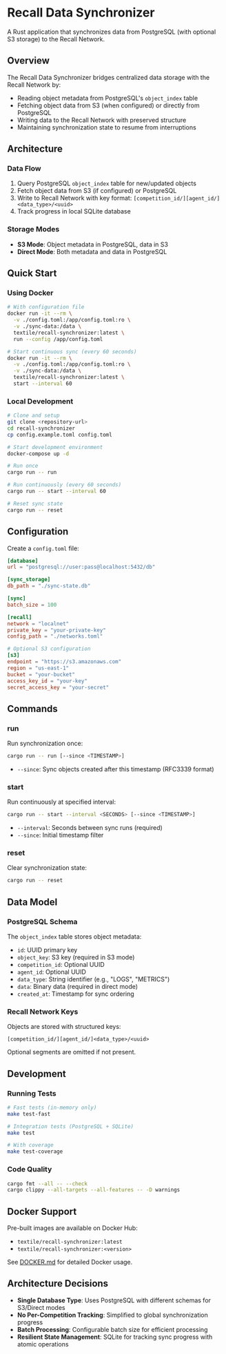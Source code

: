 # Recall Data Synchronizer

A Rust application that synchronizes data from PostgreSQL (with optional S3 storage) to the Recall Network.

## Overview

The Recall Data Synchronizer bridges centralized data storage with the Recall Network by:
- Reading object metadata from PostgreSQL's `object_index` table
- Fetching object data from S3 (when configured) or directly from PostgreSQL
- Writing data to the Recall Network with preserved structure
- Maintaining synchronization state to resume from interruptions

## Architecture

### Data Flow
1. Query PostgreSQL `object_index` table for new/updated objects
2. Fetch object data from S3 (if configured) or PostgreSQL
3. Write to Recall Network with key format: `[competition_id/][agent_id/]<data_type>/<uuid>`
4. Track progress in local SQLite database

### Storage Modes
- **S3 Mode**: Object metadata in PostgreSQL, data in S3
- **Direct Mode**: Both metadata and data in PostgreSQL

## Quick Start

### Using Docker

```bash
# With configuration file
docker run -it --rm \
  -v ./config.toml:/app/config.toml:ro \
  -v ./sync-data:/data \
  textile/recall-synchronizer:latest \
  run --config /app/config.toml

# Start continuous sync (every 60 seconds)
docker run -it --rm \
  -v ./config.toml:/app/config.toml:ro \
  -v ./sync-data:/data \
  textile/recall-synchronizer:latest \
  start --interval 60
```

### Local Development

```bash
# Clone and setup
git clone <repository-url>
cd recall-synchronizer
cp config.example.toml config.toml

# Start development environment
docker-compose up -d

# Run once
cargo run -- run

# Run continuously (every 60 seconds)
cargo run -- start --interval 60

# Reset sync state
cargo run -- reset
```

## Configuration

Create a `config.toml` file:

```toml
[database]
url = "postgresql://user:pass@localhost:5432/db"

[sync_storage]
db_path = "./sync-state.db"

[sync]
batch_size = 100

[recall]
network = "localnet"
private_key = "your-private-key"
config_path = "./networks.toml"

# Optional S3 configuration
[s3]
endpoint = "https://s3.amazonaws.com"
region = "us-east-1"
bucket = "your-bucket"
access_key_id = "your-key"
secret_access_key = "your-secret"
```

## Commands

### run
Run synchronization once:
```bash
cargo run -- run [--since <TIMESTAMP>]
```
- `--since`: Sync objects created after this timestamp (RFC3339 format)

### start
Run continuously at specified interval:
```bash
cargo run -- start --interval <SECONDS> [--since <TIMESTAMP>]
```
- `--interval`: Seconds between sync runs (required)
- `--since`: Initial timestamp filter

### reset
Clear synchronization state:
```bash
cargo run -- reset
```

## Data Model

### PostgreSQL Schema

The `object_index` table stores object metadata:
- `id`: UUID primary key
- `object_key`: S3 key (required in S3 mode)
- `competition_id`: Optional UUID
- `agent_id`: Optional UUID
- `data_type`: String identifier (e.g., "LOGS", "METRICS")
- `data`: Binary data (required in direct mode)
- `created_at`: Timestamp for sync ordering

### Recall Network Keys

Objects are stored with structured keys:
```
[competition_id/][agent_id/]<data_type>/<uuid>
```

Optional segments are omitted if not present.

## Development

### Running Tests

```bash
# Fast tests (in-memory only)
make test-fast

# Integration tests (PostgreSQL + SQLite)
make test

# With coverage
make test-coverage
```

### Code Quality

```bash
cargo fmt --all -- --check
cargo clippy --all-targets --all-features -- -D warnings
```

## Docker Support

Pre-built images are available on Docker Hub:
- `textile/recall-synchronizer:latest`
- `textile/recall-synchronizer:<version>`

See [DOCKER.md](DOCKER.md) for detailed Docker usage.

## Architecture Decisions

- **Single Database Type**: Uses PostgreSQL with different schemas for S3/Direct modes
- **No Per-Competition Tracking**: Simplified to global synchronization progress
- **Batch Processing**: Configurable batch size for efficient processing
- **Resilient State Management**: SQLite for tracking sync progress with atomic operations